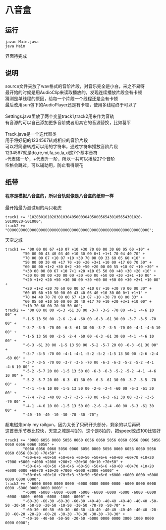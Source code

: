 # 八音盒
## 运行
```
javac Main.java
java Main
```
界面待完成
## 说明
source文件夹放了wav格式的音阶片段，对音乐完全是小白，来之不易呀<br>
最开始的时候是用AudioClip来读取播放的，发现连续播放片段会有卡顿<br>
猜测是单线程的原因，给每一个片段一个线程还是会有卡顿<br>
最后改用sun包下的AudioPlayer还是有卡顿，使用多线程终于可以了<br>
<br>
Settings.java里放了两个变量track1,track2用来作为音轨<br>
有音源的可以自己添加更多音阶或者用其它的音源替换，比如葛平<br>
<br>
Track.java是一个迭代器类<br>
用于将好记的1234567转成相应的音阶片段<br>
可以将简谱转成可以用的字符串，通过字符串播放音阶片段<br>
1234567就是do,re,mi,fa,so,la,xi这7个基本音符<br>
-代表降一阶，+代表升一阶，所以一共可以播放27个音阶<br>
空格会跳过，可以辅助用，防止看得眼花
## 纸带
#### 程序是模拟八音盒的，所以音轨就像是八音盒的纸带一样<br>
最开始最为测试用的两只老虎
```
track1 += "10203010102030103040500030405000565430105654301020-50100020-501000";
track2 += "0000000000000000000000000000000000000000000000000000000000000000";
```
天空之城
```
track1 += "00 00 00 67 +10 07 +10 +30 70 00 00 30 60 05 60 +10" +
        "50 00 00 43 40 03 40 +10 30 00 0+1 +1+1 70 04 40 70" +
        "70 00 00 67 +10 07 +10 +30 70 00 00 33 60 05 60 +10" +
        "50 00 00 30 40 +17 70 +10 +20 +3+1 +10 00 +17 60 70 50" +
        "60 00 00 +1+2 +30 0+2 +30 +50 +20 00 00 55 +10 07 +10 +30" +
        "+30 00 00 00 67 +10 7+1 +20 +10 05 50 00 +40 +30 +20 +10" +
        "+30 00 00 00 +30 00 00 +30 +60 00 +50 00 +30 +2+1 +10 00" +
        "+20 +1+2 +20 +50 +30 00 00 +30 +60 00 +50 00 +30 +2+1 +10 00" +
        "+20 +1+2 +20 70 60 00 00 67 +10 07 +10 +30 70 00 00 30" +
        "60 05 60 +10 50 00 00 43 40 03 40 +10 30 00 0+1 +1+1" +
        "70 04 40 70 70 00 00 67 +10 07 +10 +30 70 00 00 33" +
        "60 05 60 +10 50 00 00 30 40 +17 70 +10 +20 +3+1 +10 00" +
        "+10 70 60 00 70 00 50 00";
track2 += "00 00 00 00 -6-3 -61 30 00 -3-7 -3-5 -70 00 -4-1 -4-6 10 00" +
        "-1-5 13 50 00 -2-6 -2-4 -60 00 -6-3 -61 30 00 -3-7 -3-5 -70 00" +
        "-3-7 -3-5 -70 00 -6-3 -61 30 00 -3-7 -3-5 -70 00 -4-1 -4-6 10 00" +
        "-1-5 13 50 00 -2-5 -2-4 -60 00 -6-3 -61 30 00 -4-1 -4-6 10 00" +
        "-6-3 -61 30 00 -1-5 13 50 00 -5-2 -5-7 20 00 -6-3 -61 30 00" +
        "-3-7 -3-5 -70 00 -4-1 -4-1 -5-2 -5-2 -1-5 13 50 00 -2-6 -2-4 -60 00" +
        "-3-7 -3-5 -70 00 -3-7 -3-5 -70 00 -6-3 -6-3 -5-2 -5-2 -4-1 -4-6 10 00" +
        "-5-2 -5-7 20 00 -1-5 13 50 00 -6-3 -6-3 -5-2 -5-2 -4-1 -4-6 10 00" +
        "-5-2 -5-7 20 00 -6-3 -61 30 00 -6-3 -61 30 00 -3-7 -3-5 -70 00" +
        "-4-1 -4-6 10 00 -1-5 13 50 00 -2-6 -2-4 -60 00 -6-3 -61 30 00" +
        "-7-4 -7-2 -40 00 -3-7 -3-5 -70 00 -6-3 -61 30 00 -3-7 -3-5 -70 00" +
        "-4-1 -4-6 10 00 -1-5 13 50 00 -2-6 -2-4 -60 00 -6-3 -61 30 00" +
        "-40 -10 -40 -10 -30 -70 -30 -70";
```
超电磁炮only my railgun，因为太长了只码开头部分，剩余的以后再码<br>
这首音乐节奏比较快，天空之城是4拍的，这个是8拍的，把speed改成100比较好
```
track1 += "0060 6056 0060 5056 0060 6056 0060 5056 0060 6056 0060 5056 0060 6056 0060 5056" +
        "0060 6056 0060 5056 0060 6056 0060 5056 0060 6056 0060 5056 0060 6056 00+10 +70+50" +
        "+50+6+6 +60+50 +50+6+6 +60+50 +50+6+6 +60+60 +60+70 +10+20 +7000 +5000 +4000 +2000 +200+2 +20+30 00+10 +70+50" +
        "+50+6+6 +60+50 +50+6+6 +60+50 +50+6+6 +60+60 +60+70 +10+20 +6000 0000 +60+70 +10+20 +7000 +5000 +3000 +5000" +
        "+50+6+6 +60+10 +70+5+3 +30+50 +50+6+6 +6000 +6000 0000 +6000 0000 0000 0000";
track2 += "-6000 0000 0000 0000 -6000 0000 0000 0000 -6000 0000 0000 0000 -6000 0000 0000 0000" +
        "-6000 -6000 -6000 -6000 -6000 -6000 -6000 -6000 -6000 -6000 -6000 -6000 -6000 -6000 -1000 -0000" +
        "-60-30 -60-30 -60-30 -60-30 -40-40 -40-40 -40-40 -40-40 -50-50 -20-50 -50-50 -20-50 -10-50 -30-50 -70-70 -50-70" +
        "-60-30 -60-30 -60-30 -60-30 -40-40 -40-40 -40-40 -40-40 -20-20 -60-20 -20-20 -60-20 -30-30 -70-30 -30-30 -70-30" +
        "-40-10 -40-60 -50-50 -20-50 -6000 0000 0000 3000 1000 0000 0000 0000";
```